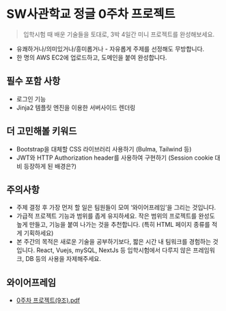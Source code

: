 # SW사관학교 정글 0주차 프로젝트
> 입학시험 때 배운 기술들을 토대로, 3박 4일간 미니 프로젝트를 완성해보세요.
- 유쾌하거나/의미있거나/흥미롭거나 - 자유롭게 주제를 선정해도 무방합니다.
- 한 명의 AWS EC2에 업로드하고, 도메인을 붙여 완성합니다.

## 필수 포함 사항
- 로그인 기능
- Jinja2 템플릿 엔진을 이용한 서버사이드 렌더링

## 더 고민해볼 키워드
- Bootstrap을 대체할 CSS 라이브러리 사용하기 (Bulma, Tailwind 등)
- JWT와 HTTP Authorization header를 사용하여 구현하기 (Session cookie 대비 등장하게 된 배경은?)

## 주의사항
- 주제 결정 후 가장 먼저 할 일은 팀원들이 모여 ‘와이어프레임’을 그리는 것입니다.
- 가급적 프로젝트 기능과 범위를 좁게 유지하세요. 작은 범위의 프로젝트를 완성도 높게 만들고, 기능을 붙여 나가는 것을 추천합니다. (특히 HTML 페이지 종류를 적게 기획하세요)
- 본 주간의 목적은 새로운 기술을 공부하기보다, 짧은 시간 내 팀워크를 경험하는 것입니다. React, Vuejs, mySQL, NextJs 등 입학시험에서 다루지 않은 프레임워크, DB 등의 사용을 자제해주세요.

## 와이어프레임
- [0주차 프로젝트(9조).pdf](https://github.com/malgcheong/swjungle_haja-project/files/15448131/0.9.pdf)
